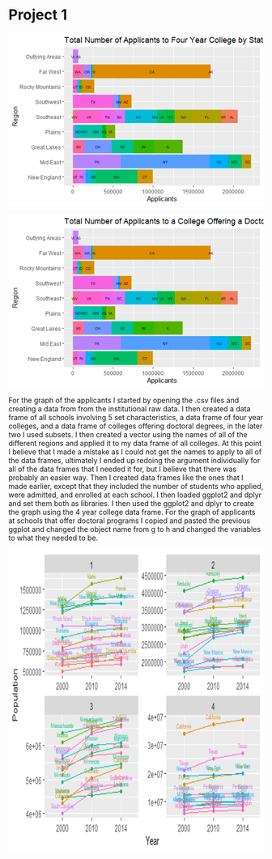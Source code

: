 # Project 1

![](Rplotapplicants.png)



![](Rplotdoctoral.png)

For the graph of the applicants I started by opening the .csv files and creating a data from from the institutional raw data. I then created a data frame of all schools involving 5 set characteristics, a data frame of four year colleges, and a data frame of colleges offering doctoral degrees, in the later two I used subsets. I then created a vector using the names of all of the different regions and applied it to my data frame of all colleges. At this point I believe that I made a mistake as I could not get the names to apply to all of the data frames, ultimately I ended up redoing the argument individually for all of the data frames that I needed it for, but I believe that there was probably an easier way. Then I created data frames like the ones that I made earlier, except that they included the number of students who applied, were admitted, and enrolled at each school. I then loaded ggplot2 and dplyr and set them both as libraries. I then used the ggplot2 and dplyr to create the graph using the 4 year college data frame. For the graph of applicants at schools that offer doctoral programs I copied and pasted the previous ggplot and changed the object name from g to h and changed the variables to what they needed to be.



<img src=Rplotstatepop.png width ="800" height ="600">

